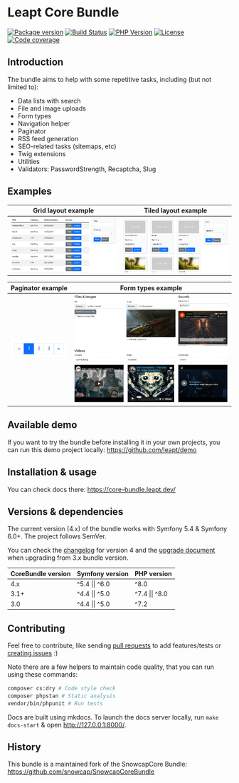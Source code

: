 Leapt Core Bundle
=================

[![Package version](https://img.shields.io/packagist/v/leapt/core-bundle.svg?style=flat-square)](https://packagist.org/packages/leapt/core-bundle)
[![Build Status](https://img.shields.io/github/workflow/status/leapt/core-bundle/Continuous%20Integration/4.x?style=flat-square)](https://github.com/leapt/core-bundle/actions?query=workflow%3A%22Continuous+Integration%22)
[![PHP Version](https://img.shields.io/packagist/php-v/leapt/core-bundle.svg?branch=4.x&style=flat-square)](https://travis-ci.org/leapt/core-bundle?branch=4.x)
[![License](https://img.shields.io/badge/license-MIT-red.svg?style=flat-square)](LICENSE)
[![Code coverage](https://img.shields.io/codecov/c/github/leapt/core-bundle?style=flat-square)](https://codecov.io/gh/leapt/core-bundle/branch/4.x)

Introduction
------------

The bundle aims to help with some repetitive tasks, including (but not limited to):

- Data lists with search
- File and image uploads
- Form types
- Navigation helper
- Paginator
- RSS feed generation
- SEO-related tasks (sitemaps, etc)
- Twig extensions
- Utilities
- Validators: PasswordStrength, Recaptcha, Slug

Examples
--------

| Grid layout example | Tiled layout example |
| --- | --- |
| ![Example of grid datalist layout](docs/images/datalist-grid-demo.webp "Example of grid datalist layout") | ![Example of tiled datalist layout](docs/images/datalist-tiled-demo.webp "Example of tiled datalist layout") |

| Paginator example | Form types example |
| --- | --- |
| ![Example of paginator](docs/images/paginator-demo.webp "Example of paginator") | ![Example of form types](docs/images/form-types-demo.webp "Example of form types") |

Available demo
--------------

If you want to try the bundle before installing it in your own projects, you can 
run this demo project locally: https://github.com/leapt/demo

Installation & usage
--------------------

You can check docs there: https://core-bundle.leapt.dev/

Versions & dependencies
-----------------------

The current version (4.x) of the bundle works with Symfony 5.4 & Symfony 6.0+.
The project follows SemVer.

You can check the [changelog](CHANGELOG-4.x.md) for version 4 and the [upgrade document](UPGRADE-4.x.md) when upgrading
from 3.x bundle version.

| CoreBundle version | Symfony version           | PHP version
| ------------------ | ------------------------- | -----------
| 4.x                | ^5.4 \|\| ^6.0            | ^8.0
| 3.1+               | ^4.4 \|\| ^5.0            | ^7.4 \|\| ^8.0
| 3.0                | ^4.4 \|\| ^5.0            | ^7.2

Contributing
------------

Feel free to contribute, like sending [pull requests](https://github.com/leapt/core-bundle/pulls) to add features/tests
or [creating issues](https://github.com/leapt/core-bundle/issues) :)

Note there are a few helpers to maintain code quality, that you can run using these commands:

```bash
composer cs:dry # Code style check
composer phpstan # Static analysis
vendor/bin/phpunit # Run tests
```

Docs are built using mkdocs. To launch the docs server locally, run `make docs-start` & open http://127.0.0.1:8000/.

History
-------

This bundle is a maintained fork of the SnowcapCore Bundle: https://github.com/snowcap/SnowcapCoreBundle
